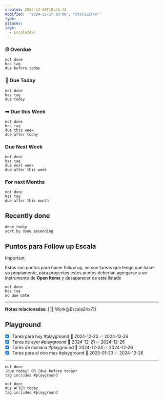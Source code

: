 ```yaml
---
created: 2024-12-20T10:52:43
modified: '"2024-12-27 18:06", "5tc/G12T+6"'
type: 
aliases: 
tags:
  - Escala24x7
---
```




### ⏰ Overdue
```tasks
not done
has tag
due before today
```

###  📅 Due Today
```tasks
not done
has tag
due today
```
### ➡ Due this Week
```tasks
not done
has tag
due this week
due after today
```
### Due Next Week
```tasks
not done
has tag
due next week
due after this week
```
### For next Months
```tasks
not done
has tag
due after this month
```

## Recently done

```tasks
done today
sort by done ascending
```

## Puntos para Follow up Escala

> [!Important]
> Estos son puntos para hacer follow up, no son tareas que tengo que hacer yo propiamente, para proyectos estos puntos deberían agregarse a un instrumento de **Open Items** y desaparecer de este listado

```tasks
not done
has tag
no due date
```










--- 
 **Notas relacionadas:**
[[👷 Work@Escala24x7]]


## Playground

- [x] Tarea para hoy #playground 📅 2024-12-23 ✅ 2024-12-26
- [x] Tarea de ayer #playground 📅 2024-12-21 ✅ 2024-12-26
- [x] Tarea de mañana #playground 📅 2024-12-24 ✅ 2024-12-26
- [x] Tarea para el otro mes #playground 📅 2025-01-23 ✅ 2024-12-26

---
```tasks
not done
(due today) OR (due before today)
tag includes #playground
```


```tasks
not done
due AFTER today
tag includes #playground
```